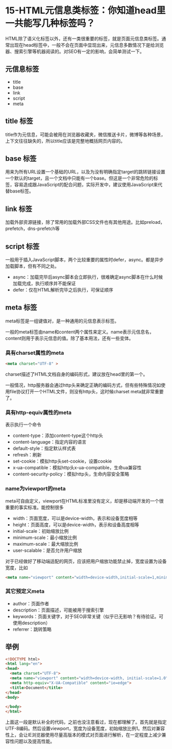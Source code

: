 # 15-HTML元信息类标签：你知道head里一共能写几种标签吗？

HTML除了语义化标签以外，还有一类很重要的标签，就是页面元信息类标签。通常出现在head标签中，一般不会在页面中显现出来，元信息多数情况下是给浏览器、搜索引擎等机器阅读的。对SEO有一定的影响，会简单测试一下。

## 元信息标签

* title
* base
* link
* script
* meta

## title 标签

title作为元信息，可能会被用在浏览器收藏夹，微信推送卡片，微博等各种场景，上下文往往缺失的，所以title应该是完整地概括网页内容的。

## base 标签

用来为所有URL设置一个基础的URL，以及为没有明确指定target的跳转链接设置一个默认的target，且一个文档中只能有一个base。但这是一个非常危险的标签，容易造成跟JavaScript的配合问题，实际开发中，建议使用JavaScript来代替base标签。

## link 标签

加载外部资源链接，除了常用的加载外部CSS文件也有其他用途。比如preload，prefetch，dns-prefetch等

## script 标签

一般用于插入JavaScript脚本，两个比较重要的属性时defer，async。都是异步加载脚本，但有不同之处。

* async：加载完毕后async脚本会立即执行，很难确定async脚本在什么时候加载完成，执行顺序并不能保证
* defer：仅在HTML解析完毕之后执行，可保证顺序

## meta 标签

meta标签是一组键值对，是一种通用的元信息表示标签。

一般的meta标签由name和content两个属性来定义。name表示元信息名，content则用于表示元信息的值。除了基本用法，还有一些变体。

### 具有charset属性的meta

```HTML
<meta charset="UTF-8" >
```

charset描述了HTML文档自身的编码形式，建议放在head里的第一个。

一般情况，http服务器会通过http头来确定正确的编码方式，但有些特殊情况如使用file协议打开一个HTML文件，则没有http头，这时候charset meta就非常重要了。

### 具有http-equiv属性的meta

表示执行一个命令

* content-type：添加content-type这个http头
* content-language：指定内容的语言
* default-style：指定默认样式表
* refresh：刷新
* set-cookie：模拟http头set-cookie，设置cookie
* x-ua-compatible：模拟http头x-ua-compatible，生命ua兼容性
* content-security-policy：模拟http头，生命内容安全策略

### name为viewport的meta

meta可自由定义，viewport在HTML标准里没有定义，却是移动端开发的一个很重要的事实标准。能控制很多

* width：页面宽度，可以是device-width，表示和设备宽度相等
* height：页面高度，可以是device-width，表示和设备高度相等
* initial-scale：初始缩放比例
* minimum-scale：最小缩放比例
* maximum-scale：最大缩放比例
* user-scalable：是否允许用户缩放

对于已经做好了移动端适配的网页，应该把用户缩放功能禁止掉，宽度设置为设备宽度，比如

```HTML
<meta name="viewport" content="width=device-width,initial-scale=1,minimum-scale=1,maximum-scale=1,user-scalable=no">
```

### 其它预定义meta

* author：页面作者
* description：页面描述，可能被用于搜索引擎
* keywords：页面关键字，对于SEO非常关键（似乎已无影响？有待验证。可使用description）
* referrer：跳转策略

## 举例

```HTML
<!DOCTYPE html>
<html lang="en">
<head>
  <meta charset="UTF-8">
  <meta name="viewport" content="width=device-width, initial-scale=1.0">
  <meta http-equiv="X-UA-Compatible" content="ie=edge">
  <title>Document</title>
</head>
<body>
  
</body>
</html>
```

上面这一段是默认补全的代码，之前也没注意看过，现在都理解了。首先就是指定UTF-8编码。然后设置viewport，宽度为设备宽度，初始缩放比例1。然后对兼容性上，会让IE浏览器使用尽量高版本的模式对页面进行解析，在一定程度上减少兼容性问题以及提高性能。

